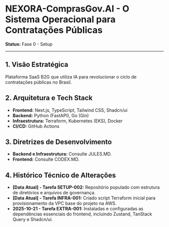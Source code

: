 # NEXORA-ComprasGov.AI - O Sistema Operacional para Contratações Públicas

**Status:** Fase 0 - Setup

---

## 1. Visão Estratégica
Plataforma SaaS B2G que utiliza IA para revolucionar o ciclo de contratações públicas no Brasil.

## 2. Arquitetura e Tech Stack
* **Frontend:** Next.js, TypeScript, Tailwind CSS, Shadcn/ui
* **Backend:** Python (FastAPI), Go (Gin)
* **Infraestrutura:** Terraform, Kubernetes (EKS), Docker
* **CI/CD:** GitHub Actions

## 3. Diretrizes de Desenvolvimento
* **Backend e Infraestrutura:** Consulte JULES.MD.
* **Frontend:** Consulte CODEX.MD.

## 4. Histórico Técnico de Alterações
* **[Data Atual] - Tarefa SETUP-002:** Repositório populado com estrutura de diretórios e arquivos de governança.
* **[Data Atual] - Tarefa INFRA-001:** Criado script Terraform inicial para provisionamento da VPC base do projeto na AWS.
* **2025-10-21 - Tarefa EXTRA-001:** Instaladas e configuradas as dependências essenciais do frontend, incluindo Zustand, TanStack Query e Shadcn/ui.
